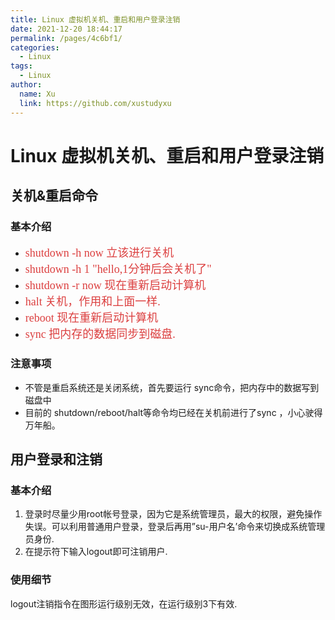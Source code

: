 ```yaml
---
title: Linux 虚拟机关机、重启和用户登录注销
date: 2021-12-20 18:44:17
permalink: /pages/4c6bf1/
categories: 
  - Linux
tags: 
  - Linux
author: 
  name: Xu
  link: https://github.com/xustudyxu
---
```

# Linux 虚拟机关机、重启和用户登录注销

## 关机&重启命令

### 基本介绍

+ <font color=#DC4040 size=4 face="黑体">shutdown   -h   now           立该进行关机</font>
+ <font color=#DC4040 size=4 face="黑体">shutdown    -h 1 "hello,1分钟后会关机了"</font>
+ <font color=#DC4040 size=4 face="黑体">shutdown   -r    now           现在重新启动计算机</font>
+ <font color=#DC4040 size=4 face="黑体">halt                                        关机，作用和上面一样.</font>
+ <font color=#DC4040 size=4 face="黑体">reboot                                   现在重新启动计算机</font>
+ <font color=#DC4040 size=4 face="黑体">sync                                       把内存的数据同步到磁盘.</font>

### 注意事项

+ 不管是重启系统还是关闭系统，首先要运行 sync命令，把内存中的数据写到磁盘中
+ 目前的 shutdown/reboot/halt等命令均已经在关机前进行了sync ，小心驶得万年船。

## 用户登录和注销

### 基本介绍

1. 登录时尽量少用root帐号登录，因为它是系统管理员，最大的权限，避免操作失误。可以利用普通用户登录，登录后再用”su-用户名’命令来切换成系统管理员身份.
2. 在提示符下输入logout即可注销用户.

### 使用细节

logout注销指令在图形运行级别无效，在运行级别3下有效.

